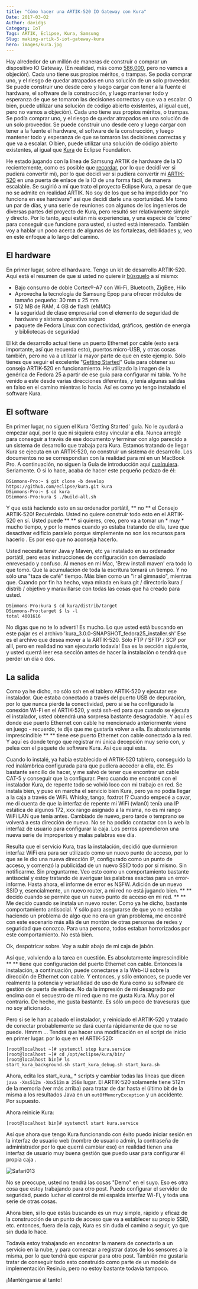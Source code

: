 ```yaml
---
title: "Cómo hacer una ARTIK-520 IO Gateway con Kura"
Date: 2017-03-02
Author: davidgs
Category: IoT
Tags: ARTIK, Eclipse, Kura, Samsung
Slug: making-artik-5-iot-gateway-kura
hero: images/kura.jpg
---
```


Hay alrededor de un millón de maneras de construir o comprar un dispositivo IO Gateway. (En realidad, más como [586,000](https://www.google.com/#newwindow=1&q=iot+gateway+device&*), pero no vamos a objeción). Cada uno tiene sus propios méritos, o trampas. Se podía comprar uno, y el riesgo de quedar atrapados en una solución de un solo proveedor. Se puede construir uno desde cero y luego cargar con tener a la fuente el hardware, el software de la construcción, y luego mantener todo y esperanza de que se tomaron las decisiones correctas y que va a escalar. O bien, puede utilizar una solución de código abierto existentes, al igual que), pero no vamos a objeción). Cada uno tiene sus propios méritos, o trampas. Se podía comprar uno, y el riesgo de quedar atrapados en una solución de un solo proveedor. Se puede construir uno desde cero y luego cargar con tener a la fuente el hardware, el software de la construcción, y luego mantener todo y esperanza de que se tomaron las decisiones correctas y que va a escalar. O bien, puede utilizar una solución de código abierto existentes, al igual que [Kura](http://www.eclipse.org/kura/index.php) de Eclipse Foundation.

He estado jugando con la línea de Samsung ARTIK de hardware de la IO recientemente, como es posible que [recordar](/posts/category/iot/winter-vacation-iot-artik-5/), por lo que decidí ver si pudiera convertir mi), por lo que decidí ver si pudiera convertir mi [ARTIK-520](http://www.digikey.com/product-detail/en/samsung-semiconductor-inc/SIP-KITNXB001/1510-1316-ND/5825102) en una puerta de enlace de la IO de una forma fácil, de manera escalable. Se sugirió a mí que trato el proyecto Eclipse Kura, a pesar de que no se admite en realidad ARTIK. No soy de los que se ha impedido por "no funciona en ese hardware" así que decidí darle una oportunidad. Me tomó un par de días, y una serie de reuniones con algunos de los ingenieros de diversas partes del proyecto de Kura, pero resultó ser relativamente simple y directo. Por lo tanto, aquí están mis experiencias, y una especie de 'cómo' para conseguir que funcione para usted, si usted está interesado. También voy a hablar un poco acerca de algunas de las fortalezas, debilidades y, veo en este enfoque a lo largo del camino.

## El hardware

En primer lugar, sobre el hardware. Tengo un kit de desarrollo ARTIK-520. Aquí está el resumen de que si usted no quiere ir [búsquelo](https://www.artik.io/modules/artik-520/) a sí mismo:

- Bajo consumo de doble Cortex®-A7 con Wi-Fi, Bluetooth, ZigBee, Hilo
- Aprovecha la tecnología de Samsung Epop para ofrecer módulos de tamaño pequeño: 30 mm x 25 mm
- 512 MB de RAM, 4 GB de flash (eMMC)
- la seguridad de clase empresarial con el elemento de seguridad de hardware y sistema operativo seguro
- paquete de Fedora Linux con conectividad, gráficos, gestión de energía y bibliotecas de seguridad

El kit de desarrollo actual tiene un puerto Ethernet por cable (esto será importante, así que recuerda esto), puertos micro-USB, y otras cosas también, pero no va a utilizar la mayor parte de que en este ejemplo. Sólo tienes que seguir el excelente "[Getting Started](https://developer.artik.io/documentation/artik/getting-started/)" Guía para obtener su consejo ARTIK-520 en funcionamiento. He utilizado la imagen de la genérica de Fedora 25 a partir de ese guía para configurar mi tabla. Yo he venido a este desde varias direcciones diferentes, y tenía algunas salidas en falso en el camino mientras lo hacía. Así es como yo tengo instalado el software Kura.

## El software

En primer lugar, no siguen el Kura 'Getting Started' guía. No le ayudará a empezar aquí, por lo que ni siquiera estoy vincular a ella. Nunca arreglé para conseguir a través de ese documento y terminar con algo parecido a un sistema de desarrollo que trabaja para Kura. Estamos tratando de llegar Kura se ejecuta en un ARTIK-520, no construir un sistema de desarrollo. Los documentos no se correspondían con la realidad para mí en un MacBook Pro. A continuación, no siguen la Guía de introducción aquí [cualquiera](http://wiki.eclipse.org/Kura/Getting_Started). Seriamente. O si lo hace, acaba de hacer este pequeño pedazo de él:

```
DSimmons-Pro:~ $ git clone -b develop https://github.com/eclipse/kura.git kura
DSimmons-Pro:~ $ cd kura
DSimmons-Pro:kura $ ./build-all.sh
```

Y que está haciendo esto en su ordenador portátil, ** no ** el Consejo ARTIK-520! Recuérdalo. Usted no quiere construir todo esto en el ARTIK-520 en sí. Usted puede ** ** si quieres, creo, pero va a tomar un * muy * mucho tiempo, y por lo menos cuando yo estaba tratando de ella, tuve que desactivar edificio paralelo porque simplemente no son los recursos para hacerlo . Es por eso que no aconseja hacerlo.

Usted necesita tener Java y Maven, etc ya instalado en su ordenador portátil, pero esas instrucciones de configuración son demasiado enrevesado y confuso. Al menos en mi Mac, 'Brew install maven' era todo lo que tomó. Que la acumulación de toda la escritura tomará un tiempo. Y no sólo una "taza de café" tiempo. Más bien como un "ir al gimnasio", mientras que. Cuando por fin ha hecho, vaya mirada en kura.git / directorio kura / distrib / objetivo y maravillarse con todas las cosas que ha creado para usted.

```
DSimmons-Pro:kura $ cd kura/distrib/target
DSimmons-Pro:target $ ls -l
total 4001616
```

No digas que no te lo advertí! Es mucho. Lo que usted está buscando en este pajar es el archivo 'kura_3.0.0-SNAPSHOT_fedora25_installer.sh' Ese es el archivo que desea mover a la ARTIK-520. Sólo FTP / SFTP / SCP por allí, pero en realidad no van ejecutarlo todavía! Esa es la sección siguiente, y usted querrá leer esa sección antes de hacer la instalación o tendrá que perder un día o dos.

## La salida

Como ya he dicho, no sólo ssh en el tablero ARTIK-520 y ejecutar ese instalador. Que estaba conectado a través del puerto USB de depuración, por lo que nunca pierde la conectividad, pero si se ha configurado la conexión Wi-Fi en el ARTIK-520, y está ssh-ed para que cuando se ejecuta el instalador, usted obtendrá una sorpresa bastante desagradable. Y aquí es donde ese puerto Ethernet con cable he mencionado anteriormente viene en juego - recuerdo, te dije que me gustaría volver a ella. Es absolutamente imprescindible ** ** tiene ese puerto Ethernet con cable conectado a la red. Y aquí es donde tengo que registrar mi única decepción muy serio con, y pelea con el paquete de software Kura. Asi que aqui esta.

Cuando lo instalé, ya había establecido el ARTIK-520 tablero, conseguido la red inalámbrica configurada para que pudiera acceder a ella, etc. Es bastante sencillo de hacer, y me salvó de tener que encontrar un cable CAT-5 y conseguir que la configurar. Pero cuando me encontré con el instalador Kura, de repente todo se volvió loco con mi trabajo en red. Se instala bien, y puso en marcha el servicio bien Kura, pero ya no podía llegar a la caja a través de WiFi. Whisky, tango, foxtrot !? Cuando empecé a cavar, me di cuenta de que la interfaz de repente mi WiFi (wlan0) tenía una IP estática de algunos 172, xxx rango asignado a la misma, no es mi rango WiFi LAN que tenía antes. Cambiado de nuevo, pero tarde o temprano se volverá a esta dirección de nuevo. No se ha podido contactar con la web la interfaz de usuario para configurar la caja. Los perros aprendieron una nueva serie de improperios y malas palabras ese día.

Resulta que el servicio Kura, tras la instalación, decidió que durmieron interfaz WiFi era para ser utilizado como un nuevo punto de acceso, por lo que se le dio una nueva dirección IP, configurado como un punto de acceso, y comenzó la publicidad de un nuevo SSID todo por sí mismo. Sin notificarme. Sin preguntarme. Veo esto como un comportamiento bastante antisocial y estoy tratando de averiguar las palabras exactas para un error-informe. Hasta ahora, el informe de error es NSFW. Adición de un nuevo SSID y, esencialmente, un nuevo router, a mi red no está jugando bien. ** ** decido cuando se permite que un nuevo punto de acceso en mi red. ** ** Me decido cuando se instala un nuevo router. Como ya he dicho, bastante comportamiento antisocial. Y sólo para asegurarse de que yo no estaba haciendo un problema de algo que no era un gran problema, me encontré con este escenario más allá de un montón de otras personas de redes y seguridad que conozco. Para una persona, todos estaban horrorizados por este comportamiento. No está bien.

Ok, despotricar sobre. Voy a subir abajo de mi caja de jabón.

Así que, volviendo a la tarea en cuestión. Es absolutamente imprescindible ** ** tiene que configuración del puerto Ethernet con cable. Entonces la instalación, a continuación, puede conectarse a la Web-IU sobre la dirección de Ethernet con cable. Y entonces, y sólo entonces, se puede ver realmente la potencia y versatilidad de uso de Kura como su software de gestión de puerta de enlace. No da la impresión de mi desagrado por encima con el secuestro de mi red que no me gusta Kura. Muy por el contrario. De hecho, me gusta bastante. Es sólo un poco de travesuras que no soy aficionado.

Pero si se le han acabado el instalador, y reiniciado el ARTIK-520 y tratado de conectar probablemente se dará cuenta rápidamente de que no se puede. Hmmm ... Tendrá que hacer una modificación en el script de inicio en primer lugar. por lo que en el ARTIK-520:

```
[root@localhost ~]# systemctl stop kura.service
[root@localhost ~]# cd /opt/eclipse/kura/bin/
[root@localhost bin]# ls
start_kura_background.sh start_kura_debug.sh start_kura.sh
```

Ahora, edita los start_kura_ * scripts y cambiar todas las líneas que dicen `java -Xms512m -Xmx512m` a` 256m` lugar. El ARTIK-520 solamente tiene 512m de la memoria (ver más arriba) para tratar de dar hasta el último bit de la misma a los resultados Java en un `outOfMemoryException` y un accidente. Por supuesto.

Ahora reinicie Kura:

```
[root@localhost bin]# systemctl start kura.service
```

Así que ahora que tengo Kura funcionando con éxito puedo iniciar sesión en la interfaz de usuario web (nombre de usuario admin, la contraseña de administrador por lo que querrá cambiar eso) en realidad tienen una interfaz de usuario muy buena gestión que puedo usar para configurar él propia caja .

![Safari013](/posts/category/general/images/Safari013.jpg)

No se preocupe, usted no tendrá las cosas "Demo" en el suyo. Eso es otra cosa que estoy trabajando para otro post. Puedo configurar el servidor de seguridad, puedo luchar el control de mi espalda interfaz Wi-Fi, y toda una serie de otras cosas.

Ahora bien, si lo que estás buscando es un muy simple, rápido y eficaz de la construcción de un punto de acceso que va a establecer su propio SSID, etc. entonces, fuera de la caja, Kura es sin duda el camino a seguir, ya que sin duda lo hace.

Todavía estoy trabajando en encontrar la manera de conectarlo a un servicio en la nube, y para comenzar a registrar datos de los sensores a la misma, por lo que tendrá que esperar para otro post. También me gustaría tratar de conseguir todo esto construido como parte de un modelo de implementación Resin.io, pero no estoy bastante todavía tampoco.

¡Manténganse al tanto!
